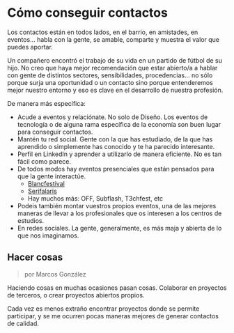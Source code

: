 # Cómo conseguir contactos

Los contactos están en todos lados, en el barrio, en amistades, en eventos… habla con la gente, se amable, comparte y muestra el valor que puedes aportar.

Un compañero encontró el trabajo de su vida en un partido de fútbol de su hijo. No creo que haya mejor recomendación que estar abierto/a a hablar con gente de distintos sectores, sensibilidades, procedencias… no sólo porque surja una oportunidad o un contacto sino porque entenderemos mejor nuestro entorno y eso es clave en el desarrollo de nuestra profesión.

De manera más específica:

* Acude a eventos y relaciónate. No solo de Diseño. Los eventos de tecnología o de alguna rama específica de la economía son buen lugar para conseguir contactos.
* Mantén tu red social. Gente con la que has estudiado, de la que has aprendido o simplemente has conocido y te ha parecido interesante.
* Perfil en LinkedIn y aprender a utilizarlo de manera eficiente. No es tan fácil como parece.
* De todos modos hay eventos presenciales que están pensados para que la gente interactúe.&#x20;
  * [Blancfestival](https://blancfestival.com/)
  * [Serifalaris](https://serifalaris.com/)
  * Hay muchos más: OFF, Subflash, T3chfest, etc
* Podeis también montar vuestros propios eventos, una de las mejores maneras de llevar a los profesionales que os interesen a los centros de estudios.
* En redes sociales. La gente, generalmente, es más maja y abierta de lo que nos imaginamos.

## Hacer cosas
> por Marcos González

Haciendo cosas en muchas ocasiones pasan cosas. Colaborar en proyectos de terceros, o crear proyectos abiertos propios.

Cada vez es menos extraño encontrar proyectos donde se permite participar, y se me ocurren pocas maneras mejores de generar contactos de calidad.
